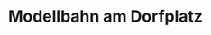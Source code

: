 ---
title: "Modellbahn am Dorfplatz"
url: /rosenthal-bielatal/modellbahn-am-dorfplatz/
shop: Spielzeug
---